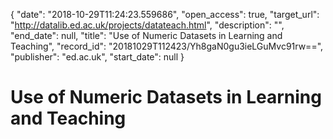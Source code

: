 {
  "date": "2018-10-29T11:24:23.559686", 
  "open_access": true, 
  "target_url": "http://datalib.ed.ac.uk/projects/datateach.html", 
  "description": "", 
  "end_date": null, 
  "title": "Use of Numeric Datasets in Learning and Teaching", 
  "record_id": "20181029T112423/Yh8gaN0gu3ieLGuMvc91rw==", 
  "publisher": "ed.ac.uk", 
  "start_date": null
}

# Use of Numeric Datasets in Learning and Teaching

